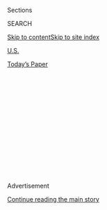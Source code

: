 <div id="app">

<div>

<div>

<div>

<div class="NYTAppHideMasthead css-1q2w90k e1suatyy0">

<div class="section css-ui9rw0 e1suatyy2">

<div class="css-eph4ug er09x8g0">

<div class="css-6n7j50">

</div>

<span class="css-1dv1kvn">Sections</span>

<div class="css-10488qs">

<span class="css-1dv1kvn">SEARCH</span>

</div>

[Skip to content](#site-content)[Skip to site
index](#site-index)

</div>

<div id="masthead-section-label" class="css-1wr3we4 eaxe0e00">

[U.S.](https://www.nytimes3xbfgragh.onion/section/us)

</div>

<div class="css-10698na e1huz5gh0">

</div>

</div>

<div id="masthead-bar-one" class="section hasLinks css-15hmgas e1csuq9d3">

<div class="css-uqyvli e1csuq9d0">

</div>

<div class="css-1uqjmks e1csuq9d1">

</div>

<div class="css-9e9ivx">

[](https://myaccount.nytimes3xbfgragh.onion/auth/login?response_type=cookie&client_id=vi)

</div>

<div class="css-1bvtpon e1csuq9d2">

[Today’s
Paper](https://www.nytimes3xbfgragh.onion/section/todayspaper)

</div>

</div>

</div>

</div>

<div data-aria-hidden="false">

<div id="site-content" data-role="main">

<div>

<div class="css-1aor85t" style="opacity:0.000000001;z-index:-1;visibility:hidden">

<div class="css-1hqnpie">

<div class="css-epjblv">

<span class="css-17xtcya">[U.S.](/section/us)</span><span class="css-x15j1o">|</span><span class="css-fwqvlz">Views
on Abortion Strain Calls for Unity at Women’s March on
Washington</span>

</div>

<div class="css-k008qs">

<div class="css-1iwv8en">

<span class="css-18z7m18"></span>

<div>

</div>

</div>

<span class="css-1n6z4y">https://nyti.ms/2jZygdk</span>

<div class="css-1705lsu">

<div class="css-4xjgmj">

<div class="css-4skfbu" data-role="toolbar" data-aria-label="Social Media Share buttons, Save button, and Comments Panel with current comment count" data-testid="share-tools">

  - 
  - 
  - 
  - 
    
    <div class="css-6n7j50">
    
    </div>

  - 

</div>

</div>

</div>

</div>

</div>

</div>

<div class="css-13pd83m">

</div>

<div id="top-wrapper" class="css-1sy8kpn">

<div id="top-slug" class="css-l9onyx">

Advertisement

</div>

[Continue reading the main
story](#after-top)

<div class="ad top-wrapper" style="text-align:center;height:100%;display:block;min-height:250px">

<div id="top" class="place-ad" data-position="top" data-size-key="top">

</div>

</div>

<div id="after-top">

</div>

</div>

<div id="sponsor-wrapper" class="css-1hyfx7x">

<div id="sponsor-slug" class="css-19vbshk">

Supported by

</div>

[Continue reading the main
story](#after-sponsor)

<div id="sponsor" class="ad sponsor-wrapper" style="text-align:center;height:100%;display:block">

</div>

<div id="after-sponsor">

</div>

</div>

<div class="css-1vkm6nb ehdk2mb0">

# Views on Abortion Strain Calls for Unity at Women’s March on Washington

</div>

<div class="css-79elbk" data-testid="photoviewer-wrapper">

<div class="css-z3e15g" data-testid="photoviewer-wrapper-hidden">

</div>

<div class="css-1a48zt4 ehw59r15" data-testid="photoviewer-children">

![<span class="css-16f3y1r e13ogyst0" data-aria-hidden="true">Maria
Lyon, a law student who opposes abortion, at home in Madison, Wis., with
her husband, Will Lyon. “Right now it feels like if you’re pro-life,
you’re anti-woman,” she
said.</span><span class="css-cnj6d5 e1z0qqy90" itemprop="copyrightHolder"><span class="css-1ly73wi e1tej78p0">Credit...</span><span><span>Darren
Hauck for The New York
Times</span></span></span>](https://static01.graylady3jvrrxbe.onion/images/2017/01/18/us/18ABORTION-01/18ABORTION-01-articleLarge.jpg?quality=75&auto=webp&disable=upscale)

</div>

</div>

<div class="css-xt80pu e12qa4dv0">

<div class="css-18e8msd">

<div class="css-vp77d3 epjyd6m0">

<div class="css-1baulvz">

By [<span class="css-1baulvz last-byline" itemprop="name">Sheryl Gay
Stolberg</span>](http://www.nytimes3xbfgragh.onion/by/sheryl-gay-stolberg)

</div>

</div>

  - Jan. 18,
    2017

  - 
    
    <div class="css-4xjgmj">
    
    <div class="css-d8bdto" data-role="toolbar" data-aria-label="Social Media Share buttons, Save button, and Comments Panel with current comment count" data-testid="share-tools">
    
      - 
      - 
      - 
      - 
        
        <div class="css-6n7j50">
        
        </div>
    
      - 
    
    </div>
    
    </div>

</div>

</div>

<div class="section meteredContent css-1r7ky0e" name="articleBody" itemprop="articleBody">

<div class="css-1fanzo5 StoryBodyCompanionColumn">

<div class="css-53u6y8">

WASHINGTON — As a self-described feminist and law student who wants to
correct racial wrongs in the criminal justice system, Maria Lyon agrees
with Hillary Clinton that “women’s rights are human rights.” But when
thousands of women [march on the
capital](https://www.nytimes3xbfgragh.onion/interactive/2017/01/10/us/politics/womens-march-guide.html)
the day after Donald J. Trump is inaugurated as president, she will not
be there.

The reason: She opposes abortion.

“It’s hard, because right now it feels like if you’re pro-life, you’re
anti-woman,” said Ms. Lyon, 23, who studies law at the University of
Wisconsin. “That’s kind of the traditional rhetoric. It’s like if you
care about women and you care about women’s rights then you should be
pro-choice.”

Ms. Lyon is not the only feminist agonizing. Across the country, women
who oppose abortion — including one in six women who supported Hillary
Clinton, according to a [recent survey by the Pew Research
Center](http://www.pewresearch.org/fact-tank/2016/11/03/women-drive-increase-in-democratic-support-for-legal-abortion/ "link to survey by Pew Research Center")
**—** are demanding to be officially included in Saturday’s Women’s
March on Washington. But those requests have been spurned, creating a
[bitter rift among women’s
organizations](https://www.nytimes3xbfgragh.onion/2017/01/09/us/womens-march-on-washington-opens-contentious-dialogues-about-race.html?_r=0 "Times article"),
and raising thorny questions about what it means to be a feminist in
2017.

“If you want to come to the march you are coming with the understanding
that you respect a woman’s right to choose,” Linda Sarsour, a
Brooklyn-born Palestinian-American Muslim racial justice and
civil-rights activist, and one of four [co-chairwomen of the
march](https://www.womensmarch.com/team/), said in an interview on
Tuesday.

</div>

</div>

<div class="css-1fanzo5 StoryBodyCompanionColumn">

<div class="css-53u6y8">

Now these tensions, which have simmered behind the scenes, are spilling
out into the open.

On Monday, march organizers revoked so-called partnership status – a
kind of official recognition — for a Texas anti-abortion group, New Wave
Feminists. (Ms. Sarsour called the initial decision to include the group
“a mistake.”)

Many anti-abortion women like Ms. Lyon are simply staying home. But one
group, Students for Life of America, which organizes college students to
oppose abortion, does plan to march, banners and all. Kristan Hawkins,
its president, a 31-year-old mother of four, said she, too, made a
request for partnership status, which she said was ignored.

She said her marchers will wear Go-Pro cameras: “When they start
spitting and screaming at us it will be helpful.”

The march comes as abortion foes are newly emboldened by the election of
Mr. Trump. He won the support of 53 percent of white women, who flocked
to him primarily for economic reasons, pollsters said, but also because
he made explicit promises to overturn Roe v. Wade, the 1973 Supreme
Court decision that found a right to abortion within the privacy
protections of the Constitution.

</div>

</div>

<div class="css-79elbk" data-testid="photoviewer-wrapper">

<div class="css-z3e15g" data-testid="photoviewer-wrapper-hidden">

</div>

<div class="css-1a48zt4 ehw59r15" data-testid="photoviewer-children">

![<span class="css-16f3y1r e13ogyst0" data-aria-hidden="true">Kristan
Hawkins, president of Students for Life of America, at home with her
children in Mahtomedi,
Minn.</span><span class="css-cnj6d5 e1z0qqy90" itemprop="copyrightHolder"><span class="css-1ly73wi e1tej78p0">Credit...</span><span>Angela
Jimenez for The New York
Times</span></span>](https://static01.graylady3jvrrxbe.onion/images/2017/01/18/us/18ABORTION-02/18ABORTION-02-articleLarge.jpg?quality=75&auto=webp&disable=upscale)

</div>

</div>

<div class="css-1fanzo5 StoryBodyCompanionColumn">

<div class="css-53u6y8">

Abortion opponents will mark the 44th anniversary of the landmark ruling
with their own event, the [March for Life](http://marchforlife.org/),
next week. Kellyanne Conway, who will be Mr. Trump’s White House
counselor after becoming the first woman to manage a successful
presidential campaign, [will
speak](https://www.nytimes3xbfgragh.onion/2017/01/11/us/kellyanne-conway-anti-abortion-march.html)
at that march.

</div>

</div>

<div class="css-1fanzo5 StoryBodyCompanionColumn">

<div class="css-53u6y8">

At the same time, Republicans on Capitol Hill are threatening to
withdraw taxpayer funding for Planned Parenthood, the reproductive
rights behemoth. The group is the lead financial sponsor of the Women’s
March and is helping to organize the event, along with Naral Pro-Choice
America and other abortion-rights organizations. Their participation
makes it clear: Abortion opponents are out of step with the march.

“Reproductive freedom or reproductive justice means that women decide
the fate of our own bodies,” Gloria Steinem, an honorary co-chairwoman
of the march, wrote in an email message. She said if women “want to make
decisions over their own bodies themselves, and want other women to have
the same power, then they should feel very welcome at the march.”

Yet many women do not. Among them is Charmaine Yoest, a vocal opponent
of abortion who is a senior fellow at American Values, a conservative
organization here.

“This is what we conservative women live with all the time, this idea
that we somehow aren’t really women and we just reflect internalized
misogyny,” she said. Of the march, she added: “I don’t think they
represent women. I think they are a wholly owned subsidiary of the
abortion movement.”

The relationship, and sometimes tension, between reproductive rights and
feminism goes back decades, to the inception of so-called second wave
feminism in the 1960s; the first wave culminated in women winning the
right to vote. Its pioneers, echoing the American left’s fight for
racial justice and its opposition to the Vietnam War, embraced the birth
control pill as a way to give women more power over their own lives.
Thus a sexual revolution was born.

In 1973, just as middle-class women were abandoning homemaking for the
work force, inspired by writers like Ms. Steinem and Betty Friedan, the
Supreme Court handed down Roe v. Wade. That drove a wedge in the women’s
movement, said Carole Joffe, a sociologist and reproductive rights
advocate at the University of California, San Francisco.

</div>

</div>

<div class="css-1fanzo5 StoryBodyCompanionColumn">

<div class="css-53u6y8">

While many feminists saw the right to abortion as essential to women’s
empowerment, she said, the decision also galvanized “what we now call
the religious right” — Catholics, Protestants and evangelical
Christians, as well as churchgoing African-Americans, a number of whom
considered themselves liberal on other issues.

“I think this march will be discussed for a very long time, because this
march raises in a very powerful way the question of who can rightfully
be called a feminist, what does feminist organizing mean in the 21st
century,” Ms. Joffe said. “Is it even possible to have a conception of
American feminism that does not involve pro-choice and
pro-contraception?”

</div>

</div>

<div class="css-79elbk" data-testid="photoviewer-wrapper">

<div class="css-z3e15g" data-testid="photoviewer-wrapper-hidden">

</div>

<div class="css-1a48zt4 ehw59r15" data-testid="photoviewer-children">

<div class="css-1xdhyk6 erfvjey0">

<span class="css-1ly73wi e1tej78p0">Image</span>

<div class="css-zjzyr8">

<div data-testid="lazyimage-container" style="height:258.4561403508772px">

</div>

</div>

</div>

<span class="css-16f3y1r e13ogyst0" data-aria-hidden="true">Junghye Kim,
the president of New Hampshire College Democrats and a student at
Dartmouth, has been organizing a group of students to come to Washington
for the March for Women. Naral is helping sponsor
them.</span><span class="css-cnj6d5 e1z0qqy90" itemprop="copyrightHolder"><span class="css-1ly73wi e1tej78p0">Credit...</span><span>Jacob
Hannah for The New York Times</span></span>

</div>

</div>

<div class="css-1fanzo5 StoryBodyCompanionColumn">

<div class="css-53u6y8">

Public sentiment on abortion has remained remarkably consistent over
time. According to [a Pew
survey](http://www.pewresearch.org/fact-tank/2017/01/03/about-seven-in-ten-americans-oppose-overturning-roe-v-wade/)
conducted after the election, 7 in 10 Americans oppose overturning Roe
v. Wade. Democrats have historically been more in favor of abortion
rights than Republicans, but despite a perception that women are more
supportive than men, there is often little daylight between the sexes on
the issue.

Celinda Lake, a Democratic pollster, said that is because the question
is inextricably tied to faith, and women tend to be more religious than
men.

With so many causes being represented — from family leave legislation to
gay rights to better police treatment of minorities to access to
abortion **—** some disagreements were inevitable. Some Facebook pages
for the various marches around the country have broken out in
[contentious conflicts over ethnicity and
race](https://www.nytimes3xbfgragh.onion/2017/01/09/us/womens-march-on-washington-opens-contentious-dialogues-about-race.html?_r=0),
including whether it was necessary for white women to take a back seat
in leading the march.

Officials of Planned Parenthood and Naral, however, say that as soon as
word of the march started spreading, their members across the country
began asking what they could do. Both groups have a powerful presence
here in the capital and are expert at organizing protests.

</div>

</div>

<div class="css-1fanzo5 StoryBodyCompanionColumn">

<div class="css-53u6y8">

“There have been some stories about anti-choice folks trying to show up
in protest; I’m not worried about them — they’re going to be drowned out
by hundreds of thousands of folks,” Mitchell Stille, Naral’s national
political director, said in an interview. Asked if those women could
march in solidarity with the march, Mr. Stille sounded irked.

“Anti-choice women voted overwhelmingly for Donald Trump,” he said.
“They got exactly what they wanted, so I’m not sure exactly what the
solidarity of that would be.”

Ms. Lyon, the law student, did not vote for Mr. Trump; she said she
could not support either him or Mrs. Clinton, and picked a third-party
candidate.

Living in the liberal-leaning city of Madison, she often feels isolated
for her views, which she said she came to through research that
reinforced her Catholic beliefs. She also accepts the church’s ban on
contraception, and sees her position as consistent with her pursuit of
racial justice in prisons.

Asked to define feminism, she paused for a moment and said, ‘‘I would
define it as the right to live out my womanhood.”  

</div>

</div>

</div>

<div>

</div>

<div>

</div>

<div>

</div>

<div>

<div id="bottom-wrapper" class="css-1ede5it">

<div id="bottom-slug" class="css-l9onyx">

Advertisement

</div>

[Continue reading the main
story](#after-bottom)

<div id="bottom" class="ad bottom-wrapper" style="text-align:center;height:100%;display:block;min-height:90px">

</div>

<div id="after-bottom">

</div>

</div>

</div>

</div>

</div>

## Site Index

<div>

</div>

## Site Information Navigation

  - [© <span>2020</span> <span>The New York Times
    Company</span>](https://help.nytimes3xbfgragh.onion/hc/en-us/articles/115014792127-Copyright-notice)

<!-- end list -->

  - [NYTCo](https://www.nytco.com/)
  - [Contact
    Us](https://help.nytimes3xbfgragh.onion/hc/en-us/articles/115015385887-Contact-Us)
  - [Work with us](https://www.nytco.com/careers/)
  - [Advertise](https://nytmediakit.com/)
  - [T Brand Studio](http://www.tbrandstudio.com/)
  - [Your Ad
    Choices](https://www.nytimes3xbfgragh.onion/privacy/cookie-policy#how-do-i-manage-trackers)
  - [Privacy](https://www.nytimes3xbfgragh.onion/privacy)
  - [Terms of
    Service](https://help.nytimes3xbfgragh.onion/hc/en-us/articles/115014893428-Terms-of-service)
  - [Terms of
    Sale](https://help.nytimes3xbfgragh.onion/hc/en-us/articles/115014893968-Terms-of-sale)
  - [Site
    Map](https://spiderbites.nytimes3xbfgragh.onion)
  - [Help](https://help.nytimes3xbfgragh.onion/hc/en-us)
  - [Subscriptions](https://www.nytimes3xbfgragh.onion/subscription?campaignId=37WXW)

</div>

</div>

</div>

</div>
